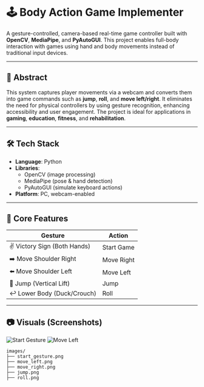 # 🕹️ Body Action Game Implementer

A gesture-controlled, camera-based real-time game controller built with **OpenCV**, **MediaPipe**, and **PyAutoGUI**. This project enables full-body interaction with games using hand and body movements instead of traditional input devices.

---

## 📌 Abstract

This system captures player movements via a webcam and converts them into game commands such as **jump**, **roll**, and **move left/right**. It eliminates the need for physical controllers by using gesture recognition, enhancing accessibility and user engagement. The project is ideal for applications in **gaming**, **education**, **fitness**, and **rehabilitation**.

---

## 🛠️ Tech Stack

- **Language**: Python  
- **Libraries**:
  - OpenCV (image processing)
  - MediaPipe (pose & hand detection)
  - PyAutoGUI (simulate keyboard actions)
- **Platform**: PC, webcam-enabled

---

## 🔁 Core Features

| Gesture                         | Action            |
|----------------------------------|-------------------|
| ✌️ Victory Sign (Both Hands)     | Start Game        |
| ➡️ Move Shoulder Right            | Move Right        |
| ⬅️ Move Shoulder Left             | Move Left         |
| 🙆 Jump (Vertical Lift)           | Jump              |
| ↩️ Lower Body (Duck/Crouch)       | Roll              |

---

## 📷 Visuals (Screenshots)

![Start Gesture](start_gesture.png)
![Move Left](move_left.png)


```text
images/
├── start_gesture.png
├── move_left.png
├── move_right.png
├── jump.png
├── roll.png

